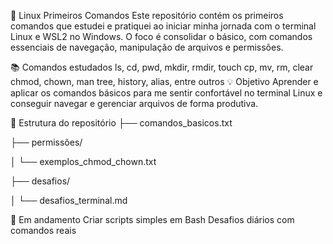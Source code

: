 🐧 Linux Primeiros Comandos
Este repositório contém os primeiros comandos que estudei e pratiquei ao iniciar minha jornada com o terminal Linux e WSL2 no Windows. O foco é consolidar o básico, com comandos essenciais de navegação, manipulação de arquivos e permissões.

📚 Comandos estudados
ls, cd, pwd, mkdir, rmdir, touch
cp, mv, rm, clear
chmod, chown, man
tree, history, alias, entre outros
💡 Objetivo
Aprender e aplicar os comandos básicos para me sentir confortável no terminal Linux e conseguir navegar e gerenciar arquivos de forma produtiva.

📂 Estrutura do repositório
├── comandos_basicos.txt

├── permissões/

│ └── exemplos_chmod_chown.txt

├── desafios/

│ └── desafios_terminal.md

🚀 Em andamento
 Criar scripts simples em Bash
 Desafios diários com comandos reais
